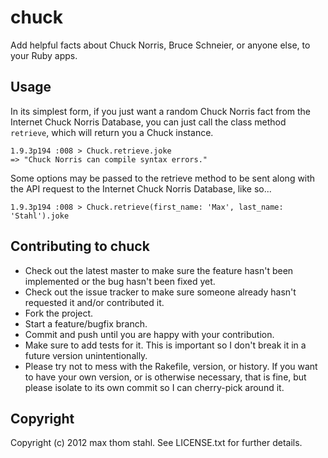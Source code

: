 # chuck

Add helpful facts about Chuck Norris, Bruce Schneier, or anyone else, to your Ruby apps.

## Usage

In its simplest form, if you just want a random Chuck Norris fact from the Internet Chuck Norris Database, you can just
call the class method `retrieve`, which will return you a Chuck instance.

    1.9.3p194 :008 > Chuck.retrieve.joke
    => "Chuck Norris can compile syntax errors."

Some options may be passed to the retrieve method to be sent along with the API request to the Internet Chuck Norris Database, like so...

    1.9.3p194 :008 > Chuck.retrieve(first_name: 'Max', last_name: 'Stahl').joke

## Contributing to chuck
 
* Check out the latest master to make sure the feature hasn't been implemented or the bug hasn't been fixed yet.
* Check out the issue tracker to make sure someone already hasn't requested it and/or contributed it.
* Fork the project.
* Start a feature/bugfix branch.
* Commit and push until you are happy with your contribution.
* Make sure to add tests for it. This is important so I don't break it in a future version unintentionally.
* Please try not to mess with the Rakefile, version, or history. If you want to have your own version, or is otherwise necessary, that is fine, but please isolate to its own commit so I can cherry-pick around it.

## Copyright

Copyright (c) 2012 max thom stahl. See LICENSE.txt for
further details.

